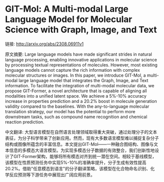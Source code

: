 # GIT-Mol: A Multi-modal Large Language Model for Molecular Science with Graph, Image, and Text

链接: http://arxiv.org/abs/2308.06911v1

原文摘要:
Large language models have made significant strides in natural language
processing, enabling innovative applications in molecular science by processing
textual representations of molecules. However, most existing language models
cannot capture the rich information with complex molecular structures or
images. In this paper, we introduce GIT-Mol, a multi-modal large language model
that integrates the Graph, Image, and Text information. To facilitate the
integration of multi-modal molecular data, we propose GIT-Former, a novel
architecture that is capable of aligning all modalities into a unified latent
space. We achieve a 5%-10% accuracy increase in properties prediction and a
20.2% boost in molecule generation validity compared to the baselines. With the
any-to-language molecular translation strategy, our model has the potential to
perform more downstream tasks, such as compound name recognition and chemical
reaction prediction.

中文翻译:
大型语言模型在自然语言处理领域取得重大突破，通过处理分子的文本表征，为分子科学带来了创新应用。然而，现有大多数语言模型难以捕捉复杂分子结构或图像所蕴含的丰富信息。本文提出GIT-Mol——一种融合图结构、图像与文本信息的多模态大语言模型。为实现多模态分子数据的有效整合，我们创新性地设计了GIT-Former架构，能够将所有模态对齐到统一潜在空间。相较于基线模型，该模型在性质预测任务中实现5%-10%的准确率提升，分子生成有效性提高20.2%。借助"任意模态到语言"的分子翻译策略，该模型在化合物命名识别、化学反应预测等下游任务中展现出广阔应用前景。
